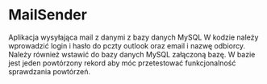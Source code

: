 # MailSender
Aplikacja wysyłająca mail z danymi z bazy danych MySQL
W kodzie należy wprowadzić login i hasło do pczty outlook oraz email i nazwę odbiorcy.
Należy również wstawić do bazy danych MySQL załączoną bazę.
W bazie jest jeden powtórzony rekord aby móc przetestować funkcjonalność sprawdzania powtórzeń.
